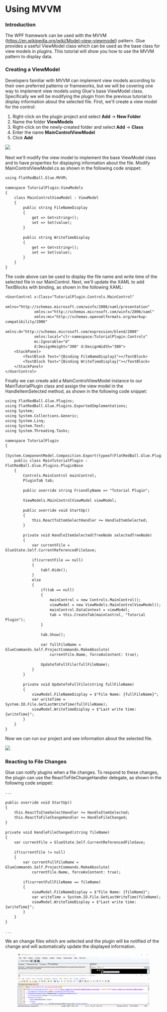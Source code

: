 # Using MVVM

### Introduction

The WPF framework can be used with the MVVM (https://en.wikipedia.org/wiki/Model–view–viewmodel) pattern. Glue provides a useful ViewModel class which can be used as the base class for view models in plugins. This tutorial will show you how to use the MVVM pattern to display data.

### Creating a ViewModel

Developers familiar with MVVM can implement view models according to their own preferred patterns or frameworks, but we will be covering one way to implement view models using Glue's base ViewModel class. Specifically we will be modifying the plugin from the previous tutorial to display information about the selected file. First, we'll create a view model for the control:

1. Right-click on the plugin project and select **Add** -> **New Folder**
2. Name the folder **ViewModels**
3. Right-click on the newly-created folder and select **Add** -> **Class**
4. Enter the name **MainControlViewModel**
5. Click **Add**

![](../../.gitbook/assets/2018-02-img\_5a807b9335783.png)

Next we'll modify the view model to implement the base ViewModel class and to have properties for displaying information about the file. Modify MainControlViewModel.cs as shown in the following code snippet:

```lang:c#
using FlatRedBall.Glue.MVVM;

namespace TutorialPlugin.ViewModels
{
    class MainControlViewModel : ViewModel
    {
        public string FileNameDisplay
        {
            get => Get<string>(); 
            set => Set(value); 
        }

        public string WriteTimeDisplay
        {
            get => Get<string>(); 
            set => Set(value); 
        }
    }
}
```

The code above can be used to display the file name and write time of the selected file in our MainControl. Next, we'll update the XAML to add TextBlocks with binding, as shown in the following XAML:

```lang:c#
<UserControl x:Class="TutorialPlugin.Controls.MainControl"
             xmlns="http://schemas.microsoft.com/winfx/2006/xaml/presentation"
             xmlns:x="http://schemas.microsoft.com/winfx/2006/xaml"
             xmlns:mc="http://schemas.openxmlformats.org/markup-compatibility/2006" 
             xmlns:d="http://schemas.microsoft.com/expression/blend/2008" 
             xmlns:local="clr-namespace:TutorialPlugin.Controls"
             mc:Ignorable="d" 
             d:DesignHeight="300" d:DesignWidth="300">
    <StackPanel>
        <TextBlock Text="{Binding FileNameDisplay}"></TextBlock>
        <TextBlock Text="{Binding WriteTimeDisplay}"></TextBlock>
    </StackPanel>
</UserControl>
```

Finally we can create add a MainControlViewModel instance to our MainTutorialPlugin class and assign the view model in the HandleItemSelected method, as shown in the following code snippet:

```lang:c#
using FlatRedBall.Glue.Plugins;
using FlatRedBall.Glue.Plugins.ExportedImplementations;
using System;
using System.Collections.Generic;
using System.Linq;
using System.Text;
using System.Threading.Tasks;

namespace TutorialPlugin
{
    [System.ComponentModel.Composition.Export(typeof(FlatRedBall.Glue.Plugins.PluginBase))]
    public class MainTutorialPlugin : FlatRedBall.Glue.Plugins.PluginBase
    {
        Controls.MainControl mainControl;
        PluginTab tab;

        public override string FriendlyName => "Tutorial Plugin";

        ViewModels.MainControlViewModel viewModel;

        public override void StartUp()
        {
            this.ReactToItemSelectHandler += HandleItemSelected;
        }

        private void HandleItemSelected(TreeNode selectedTreeNode)
        {
            var currentFile = GlueState.Self.CurrentReferencedFileSave;

            if(currentFile == null)
            {
                tab?.Hide();
            }
            else
            {
                if(tab == null)
                {
                    mainControl = new Controls.MainControl();
                    viewModel = new ViewModels.MainControlViewModel();
                    mainControl.DataContext = viewModel;
                    tab = this.CreateTab(mainControl, "Tutorial Plugin");
                }

                tab.Show();

                var fullFileName = GlueCommands.Self.ProjectCommands.MakeAbsolute(
                    currentFile.Name, forceAsContent: true);

                UpdateToFullFile(fullFileName);
            }
        }

        private void UpdateToFullFile(string fullFileName)
        {
            viewModel.FileNameDisplay = $"File Name: {fullFileName}";
            var writeTime = System.IO.File.GetLastWriteTime(fullFileName);
            viewModel.WriteTimeDisplay = $"Last write time: {writeTime}";
        }
    }
}
```

Now we can run our project and see information about the selected file.

![](../../.gitbook/assets/2018-02-img\_5a8094e5f23ce.png)

### Reacting to File Changes

Glue can notify plugins when a file changes. To respond to these changes, the plugin can use the ReactToFileChangeHandler delegate, as shown in the following code snippet:

```lang:c#
...

public override void StartUp()
{
    this.ReactToItemSelectHandler += HandleItemSelected;
    this.ReactToFileChangeHandler += HandleFileChanged;
}

private void HandleFileChanged(string fileName)
{
    var currentFile = GlueState.Self.CurrentReferencedFileSave;

    if(currentFile != null)
    {
        var currentFullFileName = GlueCommands.Self.ProjectCommands.MakeAbsolute(
            currentFile.Name, forceAsContent: true);

        if(currentFullFileName == fileName)
        {
            viewModel.FileNameDisplay = $"File Name: {fileName}";
            var writeTime = System.IO.File.GetLastWriteTime(fileName);
            viewModel.WriteTimeDisplay = $"Last write time: {writeTime}";
        }
    }
}

...
```

We an change files which are selected and the plugin will be notified of the change and will automatically update the displayed information.

<figure><img src="../../.gitbook/assets/2018-02-2018-02-11_12-34-52.gif" alt=""><figcaption></figcaption></figure>
